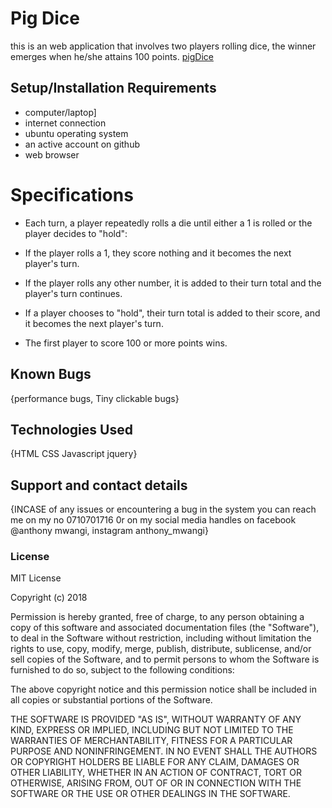 # Pig Dice
this is an web application that involves two players rolling dice, the winner emerges when he/she attains 100 points.
[pigDice](https://anthonymwangi072.github.io/Pig-Dice/)

## Setup/Installation Requirements
* computer/laptop]
* internet connection
* ubuntu operating system
* an active account on github
* web browser

# Specifications

+ Each turn, a player repeatedly rolls a die until either a 1 is rolled or the player decides to "hold":

+ If the player rolls a 1, they score nothing and it becomes the next player's turn.

+ If the player rolls any other number, it is added to their turn total and the player's turn continues.

+ If a player chooses to "hold", their turn total is added to their score, and it becomes the next player's turn.

+ The first player to score 100 or more points wins.


## Known Bugs
{performance bugs,
Tiny clickable bugs}

## Technologies Used
{HTML CSS Javascript jquery}

## Support and contact details
{INCASE of any issues or encountering a bug in the system you can reach me on my no 0710701716 0r on my social media handles on facebook @anthony mwangi, instagram anthony_mwangi}

### License
MIT License

Copyright (c) 2018 

Permission is hereby granted, free of charge, to any person obtaining a copy
of this software and associated documentation files (the "Software"), to deal
in the Software without restriction, including without limitation the rights
to use, copy, modify, merge, publish, distribute, sublicense, and/or sell
copies of the Software, and to permit persons to whom the Software is
furnished to do so, subject to the following conditions:

The above copyright notice and this permission notice shall be included in all
copies or substantial portions of the Software.

THE SOFTWARE IS PROVIDED "AS IS", WITHOUT WARRANTY OF ANY KIND, EXPRESS OR
IMPLIED, INCLUDING BUT NOT LIMITED TO THE WARRANTIES OF MERCHANTABILITY,
FITNESS FOR A PARTICULAR PURPOSE AND NONINFRINGEMENT. IN NO EVENT SHALL THE
AUTHORS OR COPYRIGHT HOLDERS BE LIABLE FOR ANY CLAIM, DAMAGES OR OTHER
LIABILITY, WHETHER IN AN ACTION OF CONTRACT, TORT OR OTHERWISE, ARISING FROM,
OUT OF OR IN CONNECTION WITH THE SOFTWARE OR THE USE OR OTHER DEALINGS IN THE
SOFTWARE.
